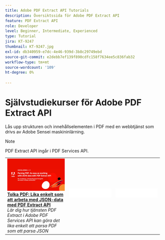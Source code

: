 ```yaml
---
title: Adobe PDF Extract API Tutorials
description: Översiktssida för Adobe PDF Extract API
feature: PDF Extract API
role: Developer
level: Beginner, Intermediate, Experienced
type: Tutorial
jira: KT-9247
thumbnail: KT-9247.jpg
exl-id: db340959-e7dc-4e46-939d-3b8c29749ebd
source-git-commit: e2debb7ef139f890cdfc158f7634ee5c836fab32
workflow-type: tm+mt
source-wordcount: '109'
ht-degree: 0%

---
```


# Självstudiekurser för Adobe PDF Extract API

Lås upp strukturen och innehållselementen i PDF med en webbtjänst som drivs av Adobe Sensei maskininlärning.

>[!NOTE]
>
>PDF Extract API ingår i PDF Services API.

<table style="table-layout:fixed">
<tr>
 <td>
   <a href="https://experienceleague.adobe.com/docs/adobe-developers-live-events/events/2021/oct2021/parsing-pdf.html">
      <img alt="Tolka PDF: Lika enkelt som att arbeta med JSON-data med PDF Extract API" src="assets/ParsingPDF_1280.png" />
   </a>
    <div>
   <a href="https://experienceleague.adobe.com/docs/adobe-developers-live-events/events/2021/oct2021/parsing-pdf.html"><strong>Tolka PDF: Lika enkelt som att arbeta med JSON-data med PDF Extract API</strong></a>
    </div>
    <em>Lär dig hur tjänsten PDF Extract i Adobe PDF Services API kan göra det lika enkelt att parsa PDF som att parsa JSON</em>
    <br>
  </td>
  <td>
    <img alt="Avgränsare" src="../assets/WhiteBanner_Placeholder.png" />
    <div>
    <br>
  </td>
  <td>
    <img alt="Avgränsare" src="../assets/WhiteBanner_Placeholder.png" />
    <div>
    <br>
  </td>
</tr>
</table>
